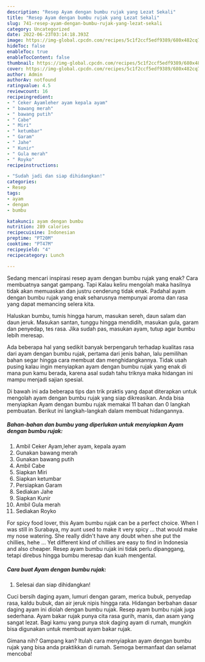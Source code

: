```yaml
---
description: "Resep Ayam dengan bumbu rujak yang Lezat Sekali"
title: "Resep Ayam dengan bumbu rujak yang Lezat Sekali"
slug: 741-resep-ayam-dengan-bumbu-rujak-yang-lezat-sekali
category: Uncategorized
date: 2022-06-23T03:14:18.393Z
image: https://img-global.cpcdn.com/recipes/5c1f2ccf5edf9389/680x482cq70/ayam-dengan-bumbu-rujak-foto-resep-utama.jpg
hideToc: false
enableToc: true
enableTocContent: false
thumbnail: https://img-global.cpcdn.com/recipes/5c1f2ccf5edf9389/680x482cq70/ayam-dengan-bumbu-rujak-foto-resep-utama.jpg
cover: https://img-global.cpcdn.com/recipes/5c1f2ccf5edf9389/680x482cq70/ayam-dengan-bumbu-rujak-foto-resep-utama.jpg
author: Admin
authorAv: notfound
ratingvalue: 4.5
reviewcount: 16
recipeingredient:
- " Ceker Ayamleher ayam kepala ayam"
- " bawang merah"
- " bawang putih"
- " Cabe"
- " Miri"
- " ketumbar"
- " Garam"
- " Jahe"
- " Kunir"
- " Gula merah"
- " Royko"
recipeinstructions:

- "Sudah jadi dan siap dihidangkan!"
categories:
- Resep
tags:
- ayam
- dengan
- bumbu

katakunci: ayam dengan bumbu 
nutrition: 289 calories
recipecuisine: Indonesian
preptime: "PT20M"
cooktime: "PT47M"
recipeyield: "4"
recipecategory: Lunch

---
```



Sedang mencari inspirasi resep ayam dengan bumbu rujak yang enak? Cara membuatnya sangat gampang. Tapi Kalau keliru mengolah maka hasilnya tidak akan memuaskan dan justru cenderung tidak enak. Padahal ayam dengan bumbu rujak yang enak seharusnya mempunyai aroma dan rasa yang dapat memancing selera kita.


Haluskan bumbu, tumis hingga harum, masukan sereh, daun salam dan daun jeruk. Masukan santan, tunggu hingga mendidih, masukan gula, garam dan penyedap, tes rasa. Jika sudah pas, masukan ayam, tutup agar bumbu lebih meresap.

Ada beberapa hal yang sedikit banyak berpengaruh terhadap kualitas rasa dari ayam dengan bumbu rujak, pertama dari jenis bahan, lalu pemilihan bahan segar hingga cara membuat dan menghidangkannya. Tidak usah pusing kalau ingin menyiapkan ayam dengan bumbu rujak yang enak di mana pun kamu berada, karena asal sudah tahu triknya maka hidangan ini mampu menjadi sajian spesial.


Di bawah ini ada beberapa tips dan trik praktis yang dapat diterapkan untuk mengolah ayam dengan bumbu rujak yang siap dikreasikan. Anda bisa menyiapkan Ayam dengan bumbu rujak memakai 11 bahan dan 0 langkah pembuatan. Berikut ini langkah-langkah dalam membuat hidangannya.

<!--inarticleads1-->

##### Bahan-bahan dan bumbu yang diperlukan untuk menyiapkan Ayam dengan bumbu rujak:

1. Ambil  Ceker Ayam,leher ayam, kepala ayam
1. Gunakan  bawang merah
1. Gunakan  bawang putih
1. Ambil  Cabe
1. Siapkan  Miri
1. Siapkan  ketumbar
1. Persiapkan  Garam
1. Sediakan  Jahe
1. Siapkan  Kunir
1. Ambil  Gula merah
1. Sediakan  Royko


For spicy food lover, this Ayam bumbu rujak can be a perfect choice. When I was still in Surabaya, my aunt used to make it very spicy … that would make my nose watering. She really didn&#39;t have any doubt when she put the chillies, hehe … Yet different kind of chillies are easy to find in Indonesia and also cheaper. Resep ayam bumbu rujak ini tidak perlu dipanggang, tetapi direbus hingga bumbu meresap dan kuah mengental. 

<!--inarticleads2-->

##### Cara buat Ayam dengan bumbu rujak:


1. Selesai dan siap dihidangkan!

Cuci bersih daging ayam, lumuri dengan garam, merica bubuk, penyedap rasa, kaldu bubuk, dan air jeruk nipis hingga rata. Hidangan berbahan dasar daging ayam ini diolah dengan bumbu rujak. Resep ayam bumbu rujak juga sederhana. Ayam bakar rujak punya cita rasa gurih, manis, dan asam yang sangat lezat. Bagi kamu yang punya stok daging ayam di rumah, mungkin bisa digunakan untuk membuat ayam bakar rujak. 

Gimana nih? Gampang kan? Itulah cara menyiapkan ayam dengan bumbu rujak yang bisa anda praktikkan di rumah. Semoga bermanfaat dan selamat mencoba!
